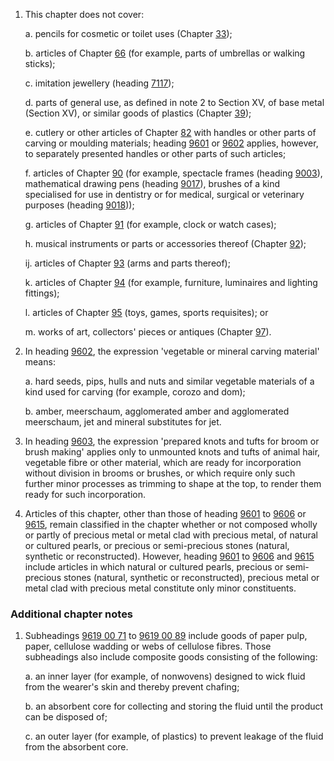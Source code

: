 1. This chapter does not cover:

   a. pencils for cosmetic or toilet uses (Chapter [33](/chapters/33));

   b. articles of Chapter [66](/chapters/66) (for example, parts of umbrellas or walking sticks);

   c. imitation jewellery (heading [7117](/headings/7117));

   d. parts of general use, as defined in note 2 to Section XV, of base metal (Section XV), or similar goods of plastics (Chapter [39](/chapters/39));

   e. cutlery or other articles of Chapter [82](/chapters/82) with handles or other parts of carving or moulding materials; heading [9601](/headings/9601) or [9602](/headings/9602) applies, however, to separately presented handles or other parts of such articles;

   f. articles of Chapter [90](/chapters/90) (for example, spectacle frames (heading [9003](/headings/9003)), mathematical drawing pens (heading [9017](/headings/9017)), brushes of a kind specialised for use in dentistry or for medical, surgical or veterinary purposes (heading [9018](/headings/9018)));

   g. articles of Chapter [91](/chapters/91) (for example, clock or watch cases);

   h. musical instruments or parts or accessories thereof (Chapter [92](/chapters/92));

   ij. articles of Chapter [93](/chapters/93) (arms and parts thereof);

   k. articles of Chapter [94](/chapters/94) (for example, furniture, luminaires and lighting fittings);

   l. articles of Chapter [95](/chapters/95) (toys, games, sports requisites); or

   m. works of art, collectors' pieces or antiques (Chapter [97](/chapters/97)).

2. In heading [9602](/headings/9602), the expression 'vegetable or mineral carving material' means:

   a. hard seeds, pips, hulls and nuts and similar vegetable materials of a kind used for carving (for example, corozo and dom);

   b. amber, meerschaum, agglomerated amber and agglomerated meerschaum, jet and mineral substitutes for jet.

3. In heading [9603](/headings/9603), the expression 'prepared knots and tufts for broom or brush making' applies only to unmounted knots and tufts of animal hair, vegetable fibre or other material, which are ready for incorporation without division in brooms or brushes, or which require only such further minor processes as trimming to shape at the top, to render them ready for such incorporation.

4. Articles of this chapter, other than those of heading [9601](/headings/9601) to [9606](/headings/9606) or [9615](/headings/9615), remain classified in the chapter whether or not composed wholly or partly of precious metal or metal clad with precious metal, of natural or cultured pearls, or precious or semi-precious stones (natural, synthetic or reconstructed). However, heading [9601](/headings/9601) to [9606](/headings/9606) and [9615](/headings/9615) include articles in which natural or cultured pearls, precious or semi-precious stones (natural, synthetic or reconstructed), precious metal or metal clad with precious metal constitute only minor constituents.

### Additional chapter notes

1. Subheadings [9619 00 71](/commodities/9619007100) to [9619 00 89](/commodities/9619008900) include goods of paper pulp, paper, cellulose wadding or webs of cellulose fibres. Those subheadings also include composite goods consisting of the following:

   a. an inner layer (for example, of nonwovens) designed to wick fluid from the wearer's skin and thereby prevent chafing;

   b. an absorbent core for collecting and storing the fluid until the product can be disposed of;

   c. an outer layer (for example, of plastics) to prevent leakage of the fluid from the absorbent core.
